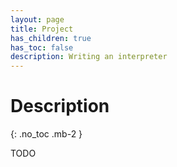 ```yaml
---
layout: page
title: Project
has_children: true
has_toc: false
description: Writing an interpreter
---
```


# Description
{: .no_toc .mb-2 }

TODO
